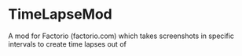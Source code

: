 # TimeLapseMod
A mod for Factorio (factorio.com) which takes screenshots in specific intervals to create time lapses out of
